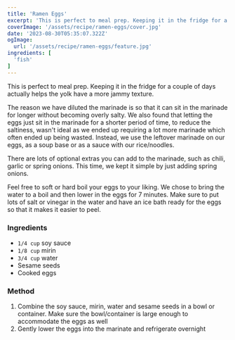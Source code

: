 ```yaml
---
title: 'Ramen Eggs'
excerpt: 'This is perfect to meal prep. Keeping it in the fridge for a couple of days actually helps the yolk have a more jammy texture.'
coverImage: '/assets/recipe/ramen-eggs/cover.jpg'
date: '2023-08-30T05:35:07.322Z'
ogImage:
  url: '/assets/recipe/ramen-eggs/feature.jpg'
ingredients: [
  'fish'
]
---
```


This is perfect to meal prep. Keeping it in the fridge for a couple of days actually helps the yolk have a more jammy texture. 

The reason we have diluted the marinade is so that it can sit in the marinade for longer without becoming overly salty. We also found that letting the eggs just sit in the marinade for a shorter period of time, to reduce the saltiness, wasn't ideal as we ended up requiring a lot more marinade which often ended up being wasted. Instead, we use the leftover marinade on our eggs, as a soup base or as a sauce with our rice/noodles.

There are lots of optional extras you can add to the marinade, such as chili, garlic or spring onions. This time, we kept it simple by just adding spring onions. 

Feel free to soft or hard boil your eggs to your liking. We chose to bring the water to a boil and then lower in the eggs for 7 minutes. Make sure to put lots of salt or vinegar in the water and have an ice bath ready for the eggs so that it makes it easier to peel. 

### Ingredients
- `1/4 cup` soy sauce
- `1/8 cup` mirin
- `3/4 cup` water
- Sesame seeds
- Cooked eggs

### Method
1. Combine the soy sauce, mirin, water and sesame seeds in a bowl or container. Make sure the bowl/container is large enough to accommodate the eggs as well
2. Gently lower the eggs into the marinate and refrigerate overnight